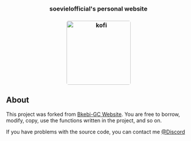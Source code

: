 <h3 align="center">soevielofficial's personal website<h3>

<p align="center" width="100%">
    <a target="_blank" href="https://ko-fi.com/soevielofficial"><img height="175px" style="border-radius:5px" src="https://cdn.discordapp.com/attachments/862008488502755330/1115241341253853256/image_github.png" alt="kofi" /></a>
</p>

## About
This project was forked from [Bkebi-GC Website](https://github.com/soevielofficial/Bkebi-Group.github.io). You are free to borrow, modify, copy, use the functions written in the project, and so on.

If you have problems with the source code, you can contact me [@Discord](https://discord.com/users/442224069899976707)